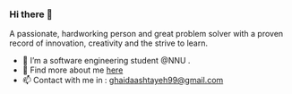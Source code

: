 ### Hi there 👋

A passionate,  hardworking person and great problem solver with a proven record of innovation, creativity and the strive to learn.

- 🌱  I’m a software engineering student @NNU . 
- 💬 Find more about me [here](https://www.linkedin.com/in/ghaidaa-shtayeh-6279101a7/)
- 📫 Contact with me in : ghaidaashtayeh99@gmail.com


